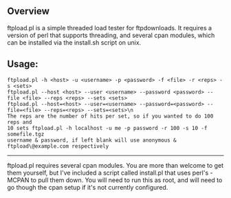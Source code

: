 ## Overview 
ftpload.pl is a simple threaded load tester for ftpdownloads. It requires a version of perl that
	supports threading, and several cpan modules, which can be installed via the install.sh
	script on unix.

## Usage:

	ftpload.pl -h <host> -u <username> -p <password> -f <file> -r <reps> -s <sets>
	ftpload.pl --host <host> --user <username> --password <password> --file <file> --reps <reps> --sets <sets>
	ftpload.pl --host=<host> --user=<username> --password=<password> --file=<file> --reps=<reps> --sets=<sets>\n
	The reps are the number of hits per set, so if you wanted to do 100 reps and 
	10 sets ftpload.pl -h localhost -u me -p password -r 100 -s 10 -f somefile.tgz
	username & password, if left blank will use anonymous & ftpload\@example.com respectively
  
---------------------------------------------
ftpload.pl requires several cpan modules. You are more than welcome to get them yourself, but
I've included a script called install.pl that uses perl's -MCPAN to pull them down. You will need to run this as
root, and will need to go though the cpan setup if it's not currently configured. 
